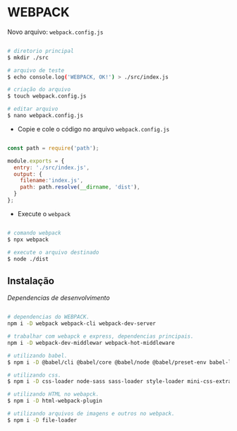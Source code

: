 # WEBPACK

  Novo arquivo: `webpack.config.js`

```sh

# diretorio principal
$ mkdir ./src

# arquivo de teste
$ echo console.log('WEBPACK, OK!') > ./src/index.js

# criação do arquivo
$ touch webpack.config.js

# editar arquivo
$ nano webpack.config.js

```
  - Copie e cole o código no arquivo `webpack.config.js`

```js

const path = require('path');

module.exports = {
  entry: './src/index.js',
  output: {
    filename:'index.js',
    path: path.resolve(__dirname, 'dist'),
  }
};

```

- Execute o `webpack `

```sh

# comando webpack
$ npx webpack

# execute o arquivo destinado
$ node ./dist

```

## Instalação

*Dependencias de desenvolvimento*

```sh

# dependencias do WEBPACK.
npm i -D webpack webpack-cli webpack-dev-server

# trabalhar com webapck e express, dependencias principais.
npm i -D webpack-dev-middlewar webpack-hot-middleware

# utilizando babel.
$ npm i -D @babel/cli @babel/core @babel/node @babel/preset-env babel-loader

# utilizando css.
$ npm i -D css-loader node-sass sass-loader style-loader mini-css-extract-plugin

# utilizando HTML no webapck.
$ npm i -D html-webpack-plugin

# utilizando arquivos de imagens e outros no webpack.
$ npm i -D file-loader
```
